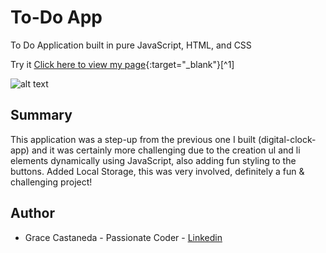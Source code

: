 # To-Do App

To Do Application built in pure JavaScript, HTML, and CSS

Try it [Click here to view my page](https://over45Codes.github.io/to-do-app/){:target="_blank"}[^1]



![alt text](https://github.com/graciicodes/to-do-app/blob/master/images/Grace's%20Todo%20List%20pic.png)

## Summary

This application was a step-up from the previous one I built (digital-clock-app) and it was certainly more challenging due to the creation ul and li elements dynamically using JavaScript, also adding fun styling to the buttons. Added Local Storage, this was very involved, definitely a fun & challenging project!

<!--testing commits-->

## Author

- Grace Castaneda - Passionate Coder - [Linkedin](https://www.linkedin.com/in/castanedagrace/)
